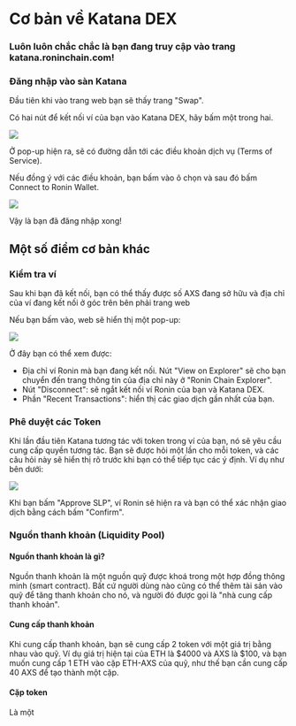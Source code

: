 # Cơ bản về Katana DEX

### Luôn luôn chắc chắc là bạn đang truy cập vào trang katana.roninchain.com!

### Đăng nhập vào sàn Katana

Đầu tiên khi vào trang web bạn sẽ thấy trang "Swap".

Có hai nút để kết nối ví của bạn vào Katana DEX, hãy bấm một trong hai.

![](https://axie-infinity.gitbook.io/\~/files/v0/b/gitbook-x-prod.appspot.com/o/spaces%2FKZKyWJmJ78iN2glLkrUC%2Fuploads%2FdNZbB5IHZn3qsJcofJwB%2F01\_LOGIN\_FrontPage.png?alt=media\&token=e3736c2c-2bb3-471c-a3a3-cd157a2c3cdb)

Ở pop-up hiện ra, sẽ có đường dẫn tới các điều khoản dịch vụ (Terms of Service).

Nếu đồng ý với các điều khoản, bạn bấm vào ô chọn và sau đó bấm Connect to Ronin Wallet.

![](https://axie-infinity.gitbook.io/\~/files/v0/b/gitbook-x-prod.appspot.com/o/spaces%2FKZKyWJmJ78iN2glLkrUC%2Fuploads%2FlMUFbufyW7KyiOWfG2X1%2F02\_LOGIN\_LogingIn.png?alt=media\&token=ccf446d5-0a59-4d91-8033-e510bb955345)

Vậy là bạn đã đăng nhập xong!

## Một số điểm cơ bản khác

### Kiểm tra ví

Sau khi bạn đã kết nối, bạn có thể thấy được số AXS đang sở hữu và địa chỉ của ví đang kết nối ở góc trên bên phải trang web

Nếu bạn bấm vào, web sẽ hiển thị một pop-up:

![](https://axie-infinity.gitbook.io/\~/files/v0/b/gitbook-x-prod.appspot.com/o/spaces%2FKZKyWJmJ78iN2glLkrUC%2Fuploads%2FG8YngSzWO2o3i4Y2CBBh%2F03\_LOGIN\_ClickOnWallet\_RecentTxn.png?alt=media\&token=f33b44a1-8f83-4689-a838-fd6f74eff227)



Ở đây bạn có thể xem được:

* Địa chỉ ví Ronin mà bạn đang kết nối. Nút "View on Explorer" sẽ cho bạn chuyển đến trang thông tin của địa chỉ này ở "Ronin Chain Explorer".
* Nút "Disconnect": sẽ ngắt kết nối ví Ronin của bạn và Katana DEX.
* Phần "Recent Transactions": hiển thị các giao dịch gần nhất của bạn.

### Phê duyệt các Token

Khi lần đầu tiên Katana tương tác với token trong ví của bạn, nó sẽ yêu cầu cung cấp quyền tương tác. Bạn sẽ được hỏi một lần cho mỗi token, và các câu hỏi này sẽ hiển thị rõ trước khi bạn có thể tiếp tục các ý định. Ví dụ như bên dưới:

![](https://axie-infinity.gitbook.io/\~/files/v0/b/gitbook-x-prod.appspot.com/o/spaces%2FKZKyWJmJ78iN2glLkrUC%2Fuploads%2FT5g2J887lFlzAB8wbCfC%2F04\_LOGIN\_MayNeedToApproveTokens.png?alt=media\&token=c8862e35-ecd6-484f-9f4e-1aacb1c7f351)

Khi bạn bấm "Approve SLP", ví Ronin sẽ hiện ra và bạn có thể xác nhận giao dịch bằng cách bấm "Confirm".

### Nguồn thanh khoản (Liquidity Pool)

#### Nguồn thanh khoản là gì?

Nguồn thanh khoản là một nguồn quỹ được khoá trong một hợp đồng thông minh (smart contract). Bất cứ người dùng nào cũng có thể thêm tài sản vào quỹ để tăng thanh khoản cho nó, và người đó được gọi là "nhà cung cấp thanh khoản".

#### Cung cấp thanh khoản

Khi cung cấp thanh khoản, bạn sẽ cung cấp 2 token với một giá trị bằng nhau vào quỹ. Ví dụ giá trị hiện tại của ETH là $4000 và AXS là $100, và bạn muốn cung cấp 1 ETH vào cặp ETH-AXS của quỹ, như thế bạn cần cung cấp 40 AXS để tạo thành một cặp.

#### Cặp token

Là một&#x20;

